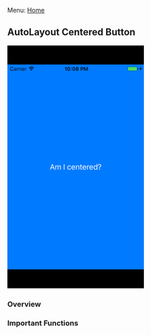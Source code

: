 Menu: [Home](../../README.md)

## AutoLayout Centered Button

![Screenshot](screenshot-small.png)

### Overview


### Important Functions

```swift
```


